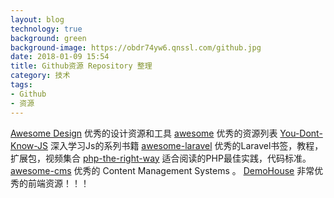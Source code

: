 ```yaml
---
layout: blog
technology: true
background: green
background-image: https://obdr74yw6.qnssl.com/github.jpg
date: 2018-01-09 15:54
title: Github资源 Repository 整理
category: 技术
tags:
- Github
- 资源
---
```


[Awesome Design](https://github.com/gztchan/awesome-design) 优秀的设计资源和工具
[awesome](https://github.com/sindresorhus/awesome) 优秀的资源列表
[You-Dont-Know-JS](https://github.com/getify/You-Dont-Know-JS) 深入学习Js的系列书籍
[awesome-laravel](https://github.com/chiraggude/awesome-laravel) 优秀的Laravel书签，教程，扩展包，视频集合
[php-the-right-way](https://github.com/codeguy/php-the-right-way) 适合阅读的PHP最佳实践，代码标准。
[awesome-cms](https://github.com/postlight/awesome-cms) 优秀的 Content Management Systems 。
[DemoHouse](https://github.com/ichance/DemoHouse-copy) 非常优秀的前端资源！！！